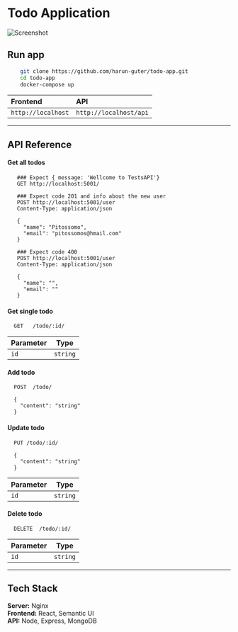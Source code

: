 # Todo Application

![Screenshot](https://raw.githubusercontent.com/harunguter/todo-app/main/screenshot.png)

## Run app
```bash
    git clone https://github.com/harun-guter/todo-app.git
    cd todo-app
    docker-compose up
```


| Frontend | API |
| :-------- | :------- |
| `http://localhost`      | `http://localhost/api` | 

---

## API Reference

#### Get all todos
```http
   ### Expect { message: 'Wellcome to TestsAPI'}
   GET http://localhost:5001/

   ### Expect code 201 and info about the new user
   POST http://localhost:5001/user
   Content-Type: application/json

   {
     "name": "Pitossomo",
     "email": "pitossomos@hmail.com" 
   }
   
   ### Expect code 400
   POST http://localhost:5001/user
   Content-Type: application/json

   { 
     "name": "",
     "email": "" 
   }
   ```

#### Get single todo
```http
  GET   /todo/:id/
```
| Parameter | Type     | 
| --------- | -------- |
| `id`      | `string` |

#### Add todo
```http
  POST  /todo/
```
```
  {
    "content": "string"
  }
```

#### Update todo
```http
  PUT /todo/:id/
```
```
  {
    "content": "string"
  }
```
| Parameter | Type     | 
| --------- | -------- |
| `id`      | `string` |

#### Delete todo
```http
  DELETE  /todo/:id/
```
| Parameter | Type     | 
| --------- | -------- |
| `id`      | `string` |

---
## Tech Stack

**Server:** Nginx
<br>
**Frontend:** React, Semantic UI
<br>
**API:** Node, Express, MongoDB
